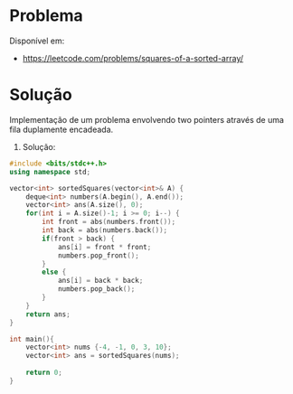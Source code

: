 # Problema

Disponível em:
*   https://leetcode.com/problems/squares-of-a-sorted-array/

# Solução

Implementação de um problema envolvendo two pointers através de uma fila duplamente encadeada.

1. Solução:

```cpp
#include <bits/stdc++.h>
using namespace std;

vector<int> sortedSquares(vector<int>& A) {
    deque<int> numbers(A.begin(), A.end());
    vector<int> ans(A.size(), 0);
    for(int i = A.size()-1; i >= 0; i--) {
        int front = abs(numbers.front());
        int back = abs(numbers.back());
        if(front > back) {
            ans[i] = front * front;
            numbers.pop_front();
        }
        else {
            ans[i] = back * back;
            numbers.pop_back();
        }
    }
    return ans;
}

int main(){
    vector<int> nums {-4, -1, 0, 3, 10};
    vector<int> ans = sortedSquares(nums);
    
    return 0;
}
```